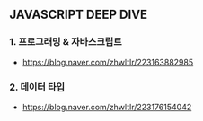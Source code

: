 ## JAVASCRIPT DEEP DIVE

### 1. 프로그래밍 & 자바스크립트

- https://blog.naver.com/zhwltlr/223163882985

### 2. 데이터 타입

- https://blog.naver.com/zhwltlr/223176154042
